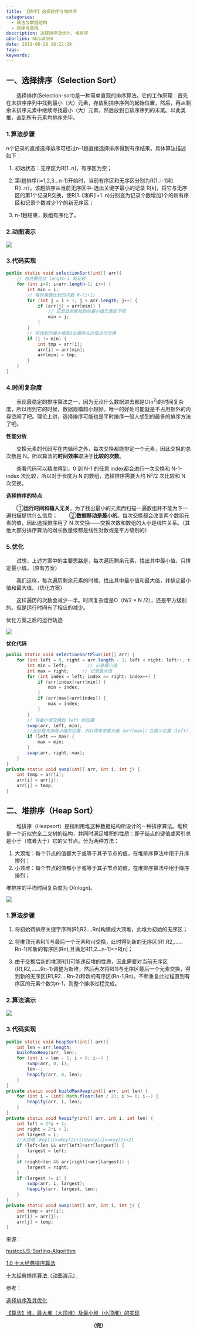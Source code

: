 ```yaml
---
title: 【排序】选择排序与堆排序
categories:
  - 算法与数据结构
  - 排序与查找
description: 选择排序及优化，堆排序
abbrlink: 6b1a8360
date: 2019-06-28 16:22:29
tags:
keywords:
---
```


## 一、选择排序（Selection Sort）

　　选择排序(Selection-sort)是一种简单直观的排序算法。它的工作原理：首先在未排序序列中找到最小（大）元素，存放到排序序列的起始位置，然后，再从剩余未排序元素中继续寻找最小（大）元素，然后放到已排序序列的末尾。以此类推，直到所有元素均排序完毕。 

<!--more-->

### 1.算法步骤

n个记录的直接选择排序可经过n-1趟直接选择排序得到有序结果。具体算法描述如下：

1. 初始状态：无序区为R[1..n]，有序区为空；

2. 第i趟排序(i=1,2,3…n-1)开始时，当前有序区和无序区分别为R[1..i-1]和R(i..n）。该趟排序从当前无序区中-选出关键字最小的记录 R[k]，将它与无序区的第1个记录R交换，使R[1..i]和R[i+1..n)分别变为记录个数增加1个的新有序区和记录个数减少1个的新无序区；

3. n-1趟结束，数组有序化了。

### 2.动图演示

![](http://ww1.sinaimg.cn/large/75a4a8eegy1g4gy9rpb9ng20mj06wdsb.gif)

### 3.代码实现

~~~java
public static void selectionSort(int[] arr){
    // 总共要经过 length-1 轮比较
    for (int i=0; i<arr.length-1; i++) {
        int min = i;
        // 每轮需要比较的次数 N-(i+1)
        for (int j = i + 1; j < arr.length; j++) {
            if (arr[j] < arr[min]) {
                // 记录目前能找到的最小值元素的下标
                min = j;
            }
        }
        // 将找到的最小值和i位置所在的值进行交换
        if (i != min) {
            int tmp = arr[i];
            arr[i] = arr[min];
            arr[min] = tmp;
        }
    }
}
~~~

### 4.时间复杂度

　　表现最稳定的排序算法之一，因为无论什么数据进去都是O(n<sup>2</sup>)的时间复杂度，所以用到它的时候，数据规模越小越好。唯一的好处可能就是不占用额外的内存空间了吧。理论上讲，选择排序可能也是平时排序一般人想到的最多的排序方法了吧。

**性能分析**

　　交换元素的代码写在内循环之外，每次交换都能排定一个元素，因此交换的总次数是 N。所以算法的**时间效率**取决于**比较的次数**。

　　查看代码可以精准得到，0 到 N-1 的任意 index都会进行一次交换和 N-1-index 次比较，所以对于长度为 N 的数组，选择排序需要大约 N²/2 次比较和 N 次交换。

**选择排序的特点**

　　①**运行时间和输入无关**。为了找出最小的元素而扫描一遍数组并不能为下一遍扫描提供什么信息；
　　②**数据移动是最小的**。每次交换都会改变两个数组元素的值，因此选择排序用了 N 次交换——交换次数和数组的大小是线性关系。（其他大部分排序算法的增长数量级都是线性对数或是平方级别的）

### 5.优化

　　试想，上述方案中的主要思路是，每次遍历剩余元素，找出其中最小值，只排定最小值。（原有方案）

　　我们这样，每次遍历剩余元素的时候，找出其中最小值和最大值，并排定最小值和最大值。（优化方案）

　　这样遍历的次数会减少一半。时间复杂度是O（N/2 * N /2），还是平方级别的。但是运行时间有了相应的减少。

优化方案之后的运行轨迹

![](http://ww1.sinaimg.cn/large/75a4a8eegy1g4i87tcdduj20ih07agoo.jpg)

**优化代码**

~~~java
public static void selectionSortPlus(int[] arr) {
    for (int left = 0, right = arr.length - 1; left < right; left++, right--) {
        int min = left;        // 记录最小值
        int max = right;     // 记录最大值
        for (int index = left; index <= right; index++) {
            if (arr[index]<arr[min]) {
                min = index;
            }
            if (arr[max]<arr[index]) {
                max = index;
            }
        }
        // 将最小值交换到 left 的位置
        swap(arr, left, min);
        //此处是先排最小值的位置，所以得考虑最大值（arr[max]）在最小位置（left）的情况。
        if (left == max) {
            max = min;
        }
        swap(arr, right, max);
    }
}	
private static void swap(int[] arr, int i, int j) {
    int temp = arr[i];
    arr[i] = arr[j];
    arr[j] = temp;
}
~~~

## 二、堆排序（Heap Sort）

　　堆排序（Heapsort）是指利用堆这种数据结构所设计的一种排序算法。堆积是一个近似完全二叉树的结构，并同时满足堆积的性质：即子结点的键值或索引总是小于（或者大于）它的父节点。分为两种方法：

1. 大顶堆：每个节点的值都大于或等于其子节点的值，在堆排序算法中用于升序排列；
2. 小顶堆：每个节点的值都小于或等于其子节点的值，在堆排序算法中用于降序排列；

堆排序的平均时间复杂度为 Ο(nlogn)。

![](http://ww1.sinaimg.cn/large/75a4a8eegy1g4kgvzkrn1j20qo0f4gok.jpg)

### 1.算法步骤

1. 将初始待排序关键字序列(R1,R2….Rn)构建成大顶堆，此堆为初始的无序区；

2. 将堆顶元素R[1]与最后一个元素R[n]交换，此时得到新的无序区(R1,R2,……Rn-1)和新的有序区(Rn),且满足R[1,2…n-1]<=R[n]；

3. 由于交换后新的堆顶R[1]可能违反堆的性质，因此需要对当前无序区(R1,R2,……Rn-1)调整为新堆，然后再次将R[1]与无序区最后一个元素交换，得到新的无序区(R1,R2….Rn-2)和新的有序区(Rn-1,Rn)。不断重复此过程直到有序区的元素个数为n-1，则整个排序过程完成。

### 2.算法演示

![](http://ww1.sinaimg.cn/large/75a4a8eegy1g4iyika5i0g20f70a4hdt.gif)

### 3.代码实现

~~~java
public static void heapSort(int[] arr){
    int len = arr.length;
    buildMaxHeap(arr, len);
    for (int i = len - 1; i > 0; i--) {
        swap(arr, 0, i);
        len--;
        heapify(arr, 0, len);
    }
}
private static void buildMaxHeap(int[] arr, int len) {
    for (int i = (int) Math.floor(len / 2); i >= 0; i--) {
        heapify(arr, i, len);
    }
}
private static void heapify(int[] arr, int i, int len) {
    int left = 2*i + 1;
    int right = 2*i + 2;
    int largest = i;
    //大顶堆：Key[i]>=Key[2i+1]&&key[i]>=key[2i+2]
    if (left<len && arr[left]>arr[largest]) {
        largest = left;
    }
    if (right<len && arr[right]>arr[largest]) {
        largest = right;
    }
    if (largest != i) {
        swap(arr, i, largest);
        heapify(arr, largest, len);
    }
}
private static void swap(int[] arr, int i, int j) {
    int temp = arr[i];
    arr[i] = arr[j];
    arr[j] = temp;
}
~~~

来源：

[hustcc/JS-Sorting-Algorithm](https://github.com/hustcc/JS-Sorting-Algorithm)

[1.0 十大经典排序算法](https://www.runoob.com/w3cnote/ten-sorting-algorithm.html)

[十大经典排序算法（动图演示）](https://www.cnblogs.com/onepixel/p/7674659.html)

参考：

[选择排序及其优化](https://www.jianshu.com/p/db6dad1a7e28)

[【算法】堆，最大堆（大顶堆）及最小堆（小顶堆）的实现](https://blog.csdn.net/cdnight/article/details/11650983)

<center><font style="font-weight:bold">（完）</font></center>
